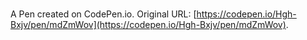 # 

A Pen created on CodePen.io. Original URL: [https://codepen.io/Hgh-Bxjv/pen/mdZmWov](https://codepen.io/Hgh-Bxjv/pen/mdZmWov).

